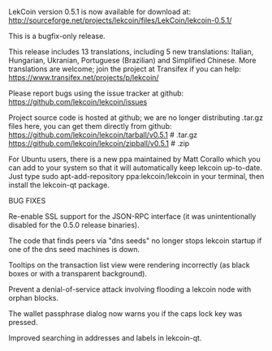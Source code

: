 LekCoin version 0.5.1 is now available for download at:
http://sourceforge.net/projects/lekcoin/files/LekCoin/lekcoin-0.5.1/

This is a bugfix-only release.

This release includes 13 translations, including 5 new translations:
Italian, Hungarian, Ukranian, Portuguese (Brazilian) and Simplified Chinese.
More translations are welcome; join the project at Transifex if you can help:
https://www.transifex.net/projects/p/lekcoin/

Please report bugs using the issue tracker at github:
https://github.com/lekcoin/lekcoin/issues

Project source code is hosted at github; we are no longer
distributing .tar.gz files here, you can get them
directly from github:
https://github.com/lekcoin/lekcoin/tarball/v0.5.1  # .tar.gz
https://github.com/lekcoin/lekcoin/zipball/v0.5.1  # .zip

For Ubuntu users, there is a new ppa maintained by Matt Corallo which
you can add to your system so that it will automatically keep
lekcoin up-to-date.  Just type
sudo apt-add-repository ppa:lekcoin/lekcoin
in your terminal, then install the lekcoin-qt package.


BUG FIXES

Re-enable SSL support for the JSON-RPC interface (it was unintentionally
disabled for the 0.5.0 release binaries).

The code that finds peers via "dns seeds" no longer stops lekcoin startup
if one of the dns seed machines is down.

Tooltips on the transaction list view were rendering incorrectly (as black boxes
or with a transparent background).

Prevent a denial-of-service attack involving flooding a lekcoin node with
orphan blocks.

The wallet passphrase dialog now warns you if the caps lock key was pressed.

Improved searching in addresses and labels in lekcoin-qt.
